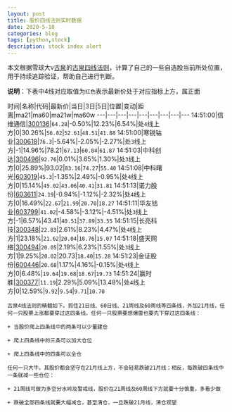 ```yaml
---
layout: post
title: 股价四线法则实时数据
date: 2020-5-10
categories: blog
tags: [python,stock]
description: stock index alert
---
```



本文根据雪球大v[古泉](https://xueqiu.com/u/7148646888)的[古泉四线法则](https://xueqiu.com/7148646888/130498192)，计算了自己的一些自选股当前所处位置，用于持续追踪验证，帮助自己进行判断。

**说明**：下表中4线对应取值为`红色`表示最新价处于对应指标上方，属正面

时间|名称|代码|最新价|当日|3日|5日|位置|变动|距离|ma21|ma60|ma21w|ma60w
---|---|---|---|---|---|---|---|---
14:51:00|信维通信|[300136](https://xueqiu.com/S/SZ300136)|`64.28`|-0.50%|12.23%|6.54%|处`4`线上方|0|30.26%|`56.82`|`52.61`|`48.51`|`41.88`
14:51:00|寒锐钴业|[300618](https://xueqiu.com/S/SZ300618)|`76.3`|-5.64%|-2.05%|-2.27%|处`3`线上方|-1|14.96%|78.21|`67.13`|`60.84`|`61.87`
14:51:03|中科创达|[300496](https://xueqiu.com/S/SZ300496)|`92.76`|0.01%|3.65%|1.30%|处`3`线上方|0|25.89%|93.02|`83.16`|`74.27`|`55.40`
14:51:08|中科曙光|[603019](https://xueqiu.com/S/SH603019)|`45.3`|-1.35%|2.49%|-0.95%|处`4`线上方|0|15.14%|`45.02`|`43.06`|`40.41`|`31.81`
14:51:13|诺力股份|[603611](https://xueqiu.com/S/SH603611)|`24.19`|-0.94%|-1.12%|-2.32%|处`4`线上方|0|16.49%|`22.67`|`21.99`|`20.70`|`18.27`
14:51:11|华友钴业|[603799](https://xueqiu.com/S/SH603799)|`41.02`|-4.58%|-3.12%|-4.51%|处`3`线上方|-1|6.57%|43.41|`40.51`|`37.89`|`33.55`
14:51:15|长亮科技|[300348](https://xueqiu.com/S/SZ300348)|`22.83`|2.61%|8.23%|4.47%|处`4`线上方|1|23.18%|`21.62`|`20.04`|`18.76`|`15.07`
14:51:18|盛天网络|[300494](https://xueqiu.com/S/SZ300494)|`20.05`|2.19%|6.23%|1.55%|处`3`线上方|1|9.25%|`20.02`|20.73|`18.40`|`15.28`
14:51:23|金证股份|[600446](https://xueqiu.com/S/SH600446)|`20.68`|1.17%|4.16%|-0.15%|处`4`线上方|0|6.48%|`19.64`|`19.68`|`18.67`|`19.73`
14:51:24|赢时胜|[300377](https://xueqiu.com/S/SZ300377)|`11.19`|2.29%|5.09%|13.48%|处`4`线上方|0|12.59%|`9.92`|`9.54`|`9.71`|`10.70`

```
古泉4线法则的精髓如下。抓住21日线、60日线、21周线及60周线等四条线，外加21月线，任何一只股票上涨都要穿过这四条线，任何一只股票要想爆雷也要先下穿过这四条线：

+ 当股价爬上四条线中的两条可以少量建仓

+ 爬上四条线中的三条可以加大仓位

+ 爬上四条线中的四条可以全仓

任何一只大牛，其股价都会坚守在21月线上方，不会轻易跌破21月线；相反，每跌破四条线中一条就减一些仓位：

+ 21周线可做为多空分水岭及警戒线，股价在21周线及60周线下方就要十分慎重，多看少做

+ 跌破全部四条线就要大幅减仓，甚至清仓，一旦跌破21月线，清仓观望
```